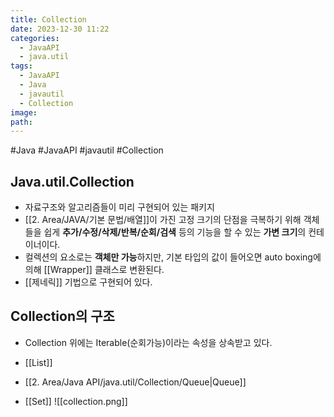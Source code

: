 ```yaml
---
title: Collection
date: 2023-12-30 11:22
categories:
  - JavaAPI
  - java.util
tags:
  - JavaAPI
  - Java
  - javautil
  - Collection
image: 
path:
---
```

#Java #JavaAPI #javautil #Collection

## Java.util.Collection
+ 자료구조와 알고리즘들이 미리 구현되어 있는 패키지
+ [[2. Area/JAVA/기본 문법/배열]]이 가진 고정 크기의 단점을 극복하기 위해 객체들을 쉽게 **추가/수정/삭제/반복/순회/검색** 등의 기능을 할 수 있는 **가변 크기**의 컨테이너이다.
+ 컬렉션의 요소로는 **객체만 가능**하지만, 기본 타입의 값이 들어오면 auto boxing에 의해 [[Wrapper]] 클래스로 변환된다.
+ [[제네릭]] 기법으로 구현되어 있다.

## Collection의 구조
+ Collection 위에는 Iterable(순회가능)이라는 속성을 상속받고 있다.

+ [[List]]
+ [[2. Area/Java API/java.util/Collection/Queue|Queue]]
+ [[Set]]
![[collection.png]]
